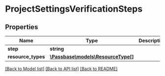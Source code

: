 # ProjectSettingsVerificationSteps

## Properties
Name | Type | Description | Notes
------------ | ------------- | ------------- | -------------
**step** | **string** |  | [optional] 
**resource_types** | [**\Passbase\models\ResourceType[]**](ResourceType.md) |  | [optional] 

[[Back to Model list]](../../README.md#documentation-for-models) [[Back to API list]](../../README.md#documentation-for-api-endpoints) [[Back to README]](../../README.md)

